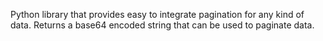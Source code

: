 Python library that provides easy to integrate pagination for any kind of data. Returns a base64 encoded string that can be used to paginate data.